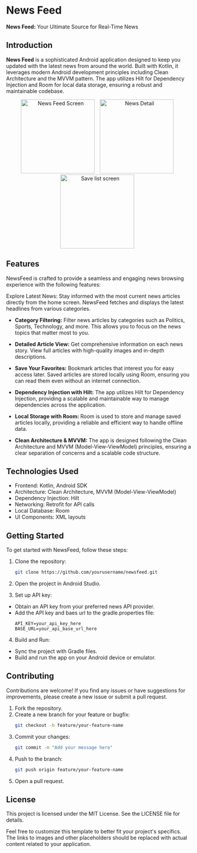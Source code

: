 # News Feed

**News Feed:** Your Ultimate Source for Real-Time News

## Introduction

**News Feed** is a sophisticated Android application designed to keep you updated with the latest news from around the world. Built with Kotlin, it leverages modern Android development principles including Clean Architecture and the MVVM pattern. The app utilizes Hilt for Dependency Injection and Room for local data storage, ensuring a robust and maintainable codebase.

<p align="center">
  <img src="https://firebasestorage.googleapis.com/v0/b/food-app-9e90b.appspot.com/o/newsfeed%2FNewsList.png?alt=media&token=53069c31-92ee-4ed9-8a96-b1a85c011753" alt="News Feed Screen" width="200" style="margin-right: 10px;" />
  <img src="https://firebasestorage.googleapis.com/v0/b/food-app-9e90b.appspot.com/o/newsfeed%2FNews_detail.png?alt=media&token=a58b8565-fe7a-4eac-b2f9-b3e16d4e7c76" alt="News Detail" width="200" style="margin-right: 10px;" />
  <img src="https://firebasestorage.googleapis.com/v0/b/food-app-9e90b.appspot.com/o/newsfeed%2FSaveList.png?alt=media&token=824f8781-1228-44e7-a23d-c95f03ebd872" alt="Save list screen" width="200" style="margin-right: 10px;" />
</p>

## Features

NewsFeed is crafted to provide a seamless and engaging news browsing experience with the following features:

Explore Latest News: Stay informed with the most current news articles directly from the home screen. NewsFeed fetches and displays the latest headlines from various categories.

- **Category Filtering:** Filter news articles by categories such as Politics, Sports, Technology, and more. This allows you to focus on the news topics that matter most to you.
- **Detailed Article View:** Get comprehensive information on each news story. View full articles with high-quality images and in-depth descriptions.
- **Save Your Favorites:** Bookmark articles that interest you for easy access later. Saved articles are stored locally using Room, ensuring you can read them even without an internet connection.

- **Dependency Injection with Hilt:** The app utilizes Hilt for Dependency Injection, providing a scalable and maintainable way to manage dependencies across the application.

- **Local Storage with Room:** Room is used to store and manage saved articles locally, providing a reliable and efficient way to handle offline data.

- **Clean Architecture & MVVM:** The app is designed following the Clean Architecture and MVVM (Model-View-ViewModel) principles, ensuring a clear separation of concerns and a scalable code structure.

## Technologies Used

- Frontend: Kotlin, Android SDK
- Architecture: Clean Architecture, MVVM (Model-View-ViewModel)
- Dependency Injection: Hilt
- Networking: Retrofit for API calls
- Local Database: Room
- UI Components: XML layouts

## Getting Started

To get started with NewsFeed, follow these steps:

1. Clone the repository:
    ```bash
    git clone https://github.com/yourusername/newsfeed.git
    ```
2. Open the project in Android Studio.

3. Set up API key:
- Obtain an API key from your preferred news API provider.
- Add the API key and baes url to the gradle.properties file:
    ```properties
    API_KEY=your_api_key_here
    BASE_URL=your_api_base_url_here
    ```
4. Build and Run:
- Sync the project with Gradle files.
- Build and run the app on your Android device or emulator.

##  Contributing

Contributions are welcome! If you find any issues or have suggestions for improvements, please create a new issue or submit a pull request.

1. Fork the repository.
2. Create a new branch for your feature or bugfix:
    ```bash
    git checkout -b feature/your-feature-name
    ```
3. Commit your changes:
    ```bash
    git commit -m "Add your message here"
    ```
4. Push to the branch:
    ```bash
    git push origin feature/your-feature-name
    ```
5. Open a pull request.
   
## License

This project is licensed under the MIT License. See the LICENSE file for details.

Feel free to customize this template to better fit your project's specifics. The links to images and other placeholders should be replaced with actual content related to your application.
